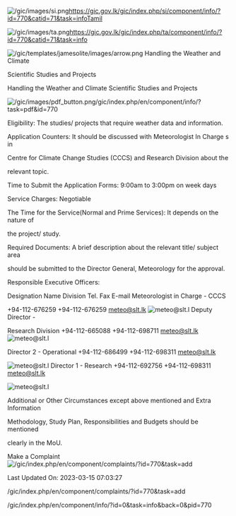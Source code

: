<!-- Source: https://gic.gov.lk/gic/index.php/en/component/info/?id=770&catid=71&task=info -->

![/gic/images/si.png](/gic/images/si.png)https://gic.gov.lk/gic/index.php/si/component/info/?id=770&catid=71&task=infoTamil

![/gic/images/ta.png](/gic/images/ta.png)https://gic.gov.lk/gic/index.php/ta/component/info/?id=770&catid=71&task=info

![/gic/templates/jamesolite/images/arrow.png](/gic/templates/jamesolite/images/arrow.png) Handling the Weather and Climate

Scientific Studies and Projects

Handling the Weather and Climate Scientific Studies and Projects

![/gic/images/pdf_button.png](/gic/images/pdf_button.png)/gic/index.php/en/component/info/?task=pdf&id=770

Eligibility: The studies/ projects that require weather data and information.

Application Counters: It should be discussed with Meteorologist In Charge s in

Centre for Climate Change Studies (CCCS) and Research Division about the

relevant topic.

Time to Submit the Application Forms: 9:00am to 3:00pm on week days

Service Charges: Negotiable

The Time for the Service(Normal and Prime Services): It depends on the nature of

the project/ study.

Required Documents: A brief description about the relevant title/ subject area

should be submitted to the Director General, Meteorology for the approval.

Responsible Executive Officers:

Designation Name Division Tel. Fax E-mail Meteorologist in Charge - CCCS

+94-112-676259 +94-112-676259 meteo@slt.lk ![meteo@slt.l](meteo@slt.l) Deputy Director -

Research Division +94-112-665088 +94-112-698711 meteo@slt.lk ![meteo@slt.l](meteo@slt.l)

Director 2 - Operational +94-112-686499 +94-112-698311 meteo@slt.lk

![meteo@slt.l](meteo@slt.l) Director 1 - Research +94-112-692756 +94-112-698311 meteo@slt.lk

![meteo@slt.l](meteo@slt.l)

Additional or Other Circumstances except above mentioned and Extra Information

Methodology, Study Plan, Responsibilities and Budgets should be mentioned

clearly in the MoU.

Make a Complaint ![/gic/index.php/en/component/complaints/?id=770&task=add](/gic/index.php/en/component/complaints/?id=770&task=add)

Last Updated On: 2023-03-15 07:03:27

/gic/index.php/en/component/complaints/?id=770&task=add

/gic/index.php/en/component/info/?id=0&task=info&back=0&pid=770